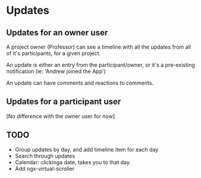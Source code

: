 # Updates

## Updates for an owner user

A project owner (Professor) can see a timeline with all the updates from all of it's participants, for a given project.

An update is either an entry from the participant/owner, or it's a pre-existing notification (ie: 'Andrew joined the App')

An update can have comments and reactions to comments.

## Updates for a participant user

[No difference with the owner user for now]

## TODO

- Group updates by day, and add timeline item for each day
- Search through updates
- Calendar: clickinga date, takes you to that day.
- Add ngx-virtual-scroller
